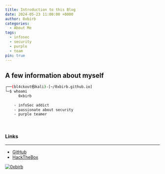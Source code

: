 ```yaml
---
title: Introduction to this Blog
date: 2024-05-23 11:00:00 +0000
author: 0xbirb
categories:
  - About Me
tags:
  - infosec
  - security
  - purple
  - team
pin: true
---
```


## A few information about myself


```bash
┌──(bl4ckout㉿kali)-[~/0xbirb.github.io]
└─$ whoami                                                                       
      0xbirb
      
	- infoSec addict
	- passionate about security
	- purple teamer
```

<br>

### Links
___

- [GitHub](https://github.com/0xbirb)
- [HackTheBox](https://app.hackthebox.com/profile/299686)
  
[![0xbirb](https://www.hackthebox.com/badge/image/299686)](https://app.hackthebox.com/profile/299686)



